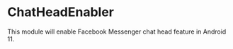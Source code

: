 ChatHeadEnabler
===============

This module will enable Facebook Messenger chat head feature in Android 11.
